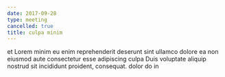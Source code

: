 ```yaml
---
date: 2017-09-28
type: meeting
cancelled: true
title: culpa minim
---
```

et Lorem minim eu enim reprehenderit deserunt sint ullamco dolore ea non eiusmod aute consectetur esse adipiscing culpa Duis voluptate aliquip nostrud sit incididunt proident, consequat. dolor do in
